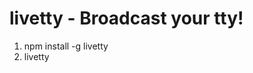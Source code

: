 livetty - Broadcast your tty!
=============================

1. npm install -g livetty
2. livetty


